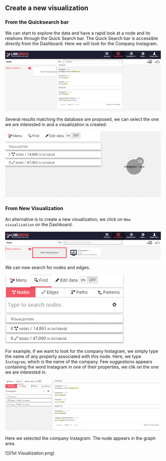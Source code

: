 ## Create a new visualization

### From the Quicksearch bar

We can start to explore the data and have a rapid look at a node and its relations through the Quick Search bar. The Quick Search bar is accessible directly from the Dashboard. 
Here we will look for the Company Instagram.

![](FromQB.png)

Several results matching the database are proposed, we can select the one we are interested in and a visualization is created:

![](Created_f_D.png)

### From New Visualization

An alternative is to create a new visualization,  we click on ```New visualization``` on the Dashboard.

![](FromD.png)

We can now search for nodes and edges.

![](Find.png)


For example, if we want to look for the company Instagram, we simply type the name of any property associated with this node. Here, we type ```Instagram```, which is the name of the company. Few suggestions appears containing the word Instagram in one of their properties, we clik on the one we are interested in.

![](Find_Example.png)

Here we selected the company Instagram. The node appears in the graph area.

![](1st Visualization.png)

